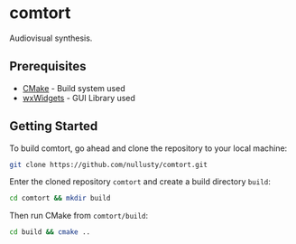 # comtort

Audiovisual synthesis.

## Prerequisites

* [CMake](https://cmake.org) - Build system used
* [wxWidgets](https://github.com/wxWidgets/wxWidgets) - GUI Library used

## Getting Started

To build comtort, go ahead and clone the repository to your local machine:

```sh
git clone https://github.com/nullusty/comtort.git
```

Enter the cloned repository `comtort` and create a build directory `build`:

```sh
cd comtort && mkdir build
```

Then run CMake from `comtort/build`:

```sh
cd build && cmake ..
```
